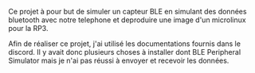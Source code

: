 Ce projet à pour but de simuler un capteur BLE en simulant des données bluetooth avec notre telephone
et deproduire une image d'un microlinux pour la RP3.

Afin de réaliser ce projet, j'ai utilisé les documentations fournis dans le discord.
Il y avait donc plusieurs choses à installer dont BLE Peripheral Simulator mais je n'ai pas réussi
à envoyer et recevoir les données.
